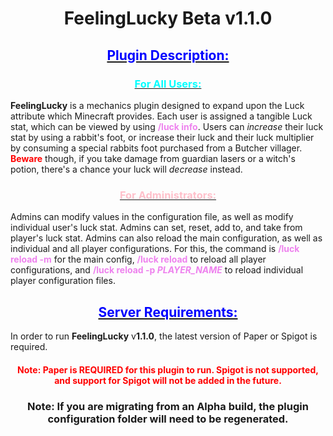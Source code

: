 # <center>FeelingLucky Beta v1.1.0</center>

## <center><u><span style="color:blue">Plugin Description:</u></center>

### <center><u><span style="color:cyan">For All Users:</u></center>

<b>FeelingLucky</b> is a mechanics plugin designed to expand upon the Luck attribute which Minecraft provides.
Each user is assigned a tangible Luck stat, which can be viewed by using <b><span style="color:violet">/luck info</color></b>.
Users can <i>increase</i> their luck stat by using a rabbit's foot, 
or increase their luck and their luck multiplier by consuming a special rabbits foot purchased from a Butcher villager.
<b><span style="color:red">Beware</b> though, if you take damage from guardian lasers or a witch's potion, 
there's a chance your luck will <i>decrease</i> instead.

### <center><u><span style="color:pink">For Administrators:</u></center>
Admins can modify values in the configuration file, as well as modify individual user's luck stat.
Admins can set, reset, add to, and take from player's luck stat.
Admins can also reload the main configuration, as well as individual and all player configurations.
For this, the command is <b><span style="color:violet">/luck reload -m</color></b> for the main config, 
<b><span style="color:violet">/luck reload</color></b> to reload all player configurations, and <b><span style="color:violet">/luck reload -p <i>PLAYER_NAME</i></span></b> to reload individual player configuration files.

## <center><u><span style="color:blue">Server Requirements:</u></center>

In order to run <b>FeelingLucky</b> v<b>1.1.0</b>, the latest version of Paper or Spigot is required.

#### <center><span style="color:red">Note: Paper is REQUIRED for this plugin to run. Spigot is not supported, and support for Spigot will not be added in the future.</center></span>

### <center>Note: If you are migrating from an Alpha build, the plugin configuration folder will need to be regenerated.</center>

